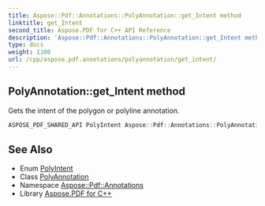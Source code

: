 ```yaml
---
title: Aspose::Pdf::Annotations::PolyAnnotation::get_Intent method
linktitle: get_Intent
second_title: Aspose.PDF for C++ API Reference
description: 'Aspose::Pdf::Annotations::PolyAnnotation::get_Intent method. Gets the intent of the polygon or polyline annotation in C++.'
type: docs
weight: 1100
url: /cpp/aspose.pdf.annotations/polyannotation/get_intent/
---
```

## PolyAnnotation::get_Intent method


Gets the intent of the polygon or polyline annotation.

```cpp
ASPOSE_PDF_SHARED_API PolyIntent Aspose::Pdf::Annotations::PolyAnnotation::get_Intent()
```

## See Also

* Enum [PolyIntent](../../polyintent/)
* Class [PolyAnnotation](../)
* Namespace [Aspose::Pdf::Annotations](../../)
* Library [Aspose.PDF for C++](../../../)
